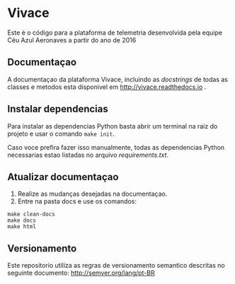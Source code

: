 # Vivace
Este é o código para a plataforma de telemetria desenvolvida pela equipe Céu Azul Aeronaves a partir do ano de 2016

## Documentaçao

A documentaçao da plataforma Vivace, incluindo as *docstrings* de todas as classes e metodos esta disponivel em http://vivace.readthedocs.io .

## Instalar dependencias

Para instalar as dependencias Python basta abrir um terminal na raiz do projeto e usar o comando ```make init```.

Caso voce prefira fazer isso manualmente, todas as dependencias Python necessarias estao listadas no arquivo *requirements.txt*.

## Atualizar documentaçao

1. Realize as mudanças desejadas na documentaçao.
2. Entre na pasta docs e use os comandos:
```
make clean-docs
make docs
make html
```

## Versionamento
Este repositorio utiliza as regras de versionamento semantico descritas no seguinte documento: http://semver.org/lang/pt-BR
